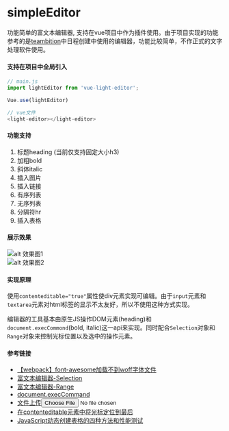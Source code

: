 # simpleEditor
功能简单的富文本编辑器, 支持在vue项目中作为插件使用。由于项目实现的功能参考的是[teambition](https://www.teambition.com/)中日程创建中使用的编辑器，功能比较简单，不作正式的文字处理软件使用。


#### 支持在项目中全局引入
```javascript
// main.js
import lightEditor from 'vue-light-editor';

Vue.use(lightEditor)

// vue文件
<light-editor></light-editor>
```

#### 功能支持
1. 标题heading (当前仅支持固定大小h3)
2. 加粗bold
3. 斜体italic
4. 插入图片
5. 插入链接
6. 有序列表
7. 无序列表
8. 分隔符hr
9. 插入表格

#### 展示效果
![alt 效果图1](https://note.youdao.com/yws/public/resource/2f9dd0205a972ef294d6906edeb10a61/xmlnote/BC886F42106741C5A39D6221CC8DD3EA/8396)  
![alt 效果图2](https://note.youdao.com/yws/public/resource/2f9dd0205a972ef294d6906edeb10a61/xmlnote/4370C8B6799946C09B38EF2B846AD0E5/8398)

#### 实现原理
使用`contenteditable="true"`属性使div元素实现可编辑。由于`input`元素和`textarea`元素对html标签的显示不太友好，所以不使用这种方式实现。  

编辑器的工具基本由原生JS操作DOM元素(heading)和`document.execCommond`(bold, italic)这一api来实现。同时配合`Selection`对象和`Range`对象来控制光标位置以及选中的操作元素。

#### 参考链接
* [【webpack】font-awesome加载不到woff字体文件](https://www.jianshu.com/p/964cdd5eb0a0)  
* [富文本编辑器-Selection](https://developer.mozilla.org/zh-CN/docs/Web/API/Selection)  
* [富文本编辑器-Range](https://developer.mozilla.org/zh-CN/docs/Web/API/Selection)  
*  [document.execCommand](https://developer.mozilla.org/zh-CN/docs/Web/API/Document/execCommand)  
* [文件上传<input type="file">](https://developer.mozilla.org/zh-CN/docs/Web/HTML/Element/Input/file)  
* [在contenteditable元素中将光标定位到最后](https://www.cnblogs.com/ybixian/p/10601224.html)
* [JavaScript动态创建表格的四种方法和性能测试](https://blog.51cto.com/jeoff/225188)